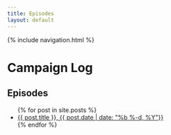 ```yaml
---
title: Episodes
layout: default
---
```


{% include navigation.html %}

# Campaign Log

## Episodes

<ul>
  {% for post in site.posts %}
    <li><a href="{{ site.url }}/oopsallbards{{ post.url }}">{{ post.title }}, {{ post.date | date: "%b %-d, %Y"}}</a></li>
  {% endfor %}
</ul>
